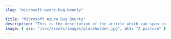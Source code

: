 ```yaml
---
slug: "microsoft-azure-bug-bounty"

title: "Microsoft Azure Bug Bounty"
description: "This is the description of the article which can span to 2 lines..."
image: { src: "/src/assets/images/placeholder.jpg", alt: "A picture" }
---
```

